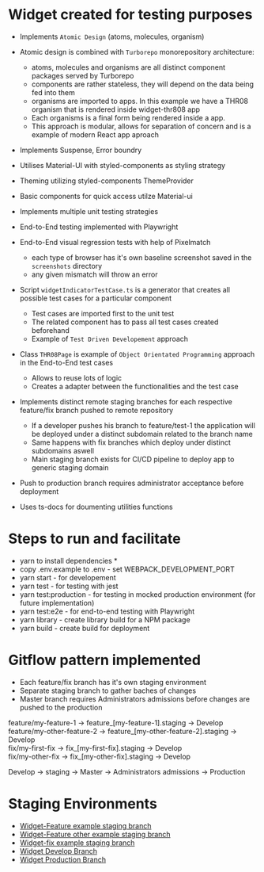 # Widget created for testing purposes
* Implements `Atomic Design` (atoms, molecules, organism)
* Atomic design is combined with `Turborepo` monorepository architecture:
  - atoms, molecules and organisms are all distinct component packages served by Turborepo
  - components are rather stateless, they will depend on the data being fed into them
  - organisms are imported to apps. In this example we have a THR08 organism that is rendered inside widget-thr808 app 
  - Each organisms is a final form being rendered inside a app. 
  - This approach is modular, allows for separation of concern and is a example of modern React app aproach
* Implements Suspense, Error boundry
* Utilises Material-UI with styled-components as styling strategy
* Theming utilizing styled-components ThemeProvider
* Basic components for quick access utilze Material-ui
* Implements multiple unit testing strategies
* End-to-End testing implemented with Playwright
* End-to-End visual regression tests with help of Pixelmatch
  - each type of browser has it's own baseline screenshot saved in the `screenshots` directory
  - any given mismatch will throw an error
* Script `widgetIndicatorTestCase.ts` is a generator that creates all possible test cases for a particular component 
  - Test cases are imported first to the unit test
  - The related component has to pass all test cases created beforehand
  - Example of `Test Driven Developement` approach
* Class `THR08Page` is example of `Object Orientated Programming` approach in the End-to-End test cases
  - Allows to reuse lots of logic
  - Creates a adapter between the functionalities and the test case
   
* Implements distinct remote staging branches for each respective feature/fix branch pushed to remote repository
  - If a developer pushes his branch to feature/test-1 the application will be deployed under a distinct subdomain related to the branch name
  - Same happens with fix branches which deploy under distinct subdomains aswell
  - Main staging branch exists for CI/CD pipeline to deploy app to generic staging domain
* Push to production branch requires administrator acceptance before deployment
* Uses ts-docs for doumenting utilities functions

# Steps to run and facilitate

* yarn to install dependencies *
* copy .env.example to .env  - set WEBPACK_DEVELOPMENT_PORT  
* yarn start -           for developement 
* yarn test  -           for testing with jest 
* yarn test:production - for testing in mocked production environment (for future implementation)
* yarn test:e2e        - for end-to-end testing with Playwright
* yarn library         - create library build for a NPM package
* yarn build           - create build for deployment 

# Gitflow pattern implemented
 * Each feature/fix branch has it's own staging environment
 * Separate staging branch to gather baches of changes
 * Master branch requires Administrators admissions before changes are pushed to the production 

feature/my-feature-1       ->   feature_[my-feature-1].staging       ->  Develop          
feature/my-other-feature-2 ->   feature_[my-other-feature-2].staging ->  Develop                                                                                         
fix/my-first-fix           ->   fix_[my-first-fix].staging           ->  Develop  
fix/my-other-fix           ->   fix_[my-other-fix].staging           ->  Develop  

Develop  -> staging  -> Master  -> Administrators admissions  ->   Production 

# Staging Environments
* [Widget-Feature example staging branch](https://feature_test-1.staging.widget.setsudo.net)
* [Widget-Feature other example staging branch](https://feature_test-2.staging.widget.setsudo.net)
* [Widget-fix     example staging branch](https://fix_test-1.staging.widget.setsudo.net)
* [Widget Develop Branch](https://staging.widget.setsudo.net)
* [Widget Production Branch](https://widget.setsudo.net)

